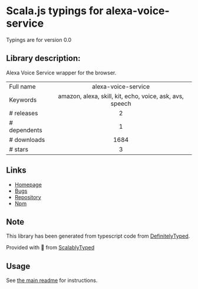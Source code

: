 
# Scala.js typings for alexa-voice-service

Typings are for version 0.0

## Library description:
Alexa Voice Service wrapper for the browser.

|                    |                 |
| ------------------ | :-------------: |
| Full name          | alexa-voice-service |
| Keywords           | amazon, alexa, skill, kit, echo, voice, ask, avs, speech |
| # releases         | 2 |
| # dependents       | 1 |
| # downloads        | 1684 |
| # stars            | 3 |

## Links
- [Homepage](https://github.com/miguelmota/alexa-voice-service)
- [Bugs](https://github.com/miguelmota/alexa-voice-service/issues)
- [Repository](https://github.com/miguelmota/alexa-voice-service)
- [Npm](https://www.npmjs.com/package/alexa-voice-service)
    


## Note
This library has been generated from typescript code from [DefinitelyTyped](https://definitelytyped.org).

Provided with :purple_heart: from [ScalablyTyped](https://github.com/oyvindberg/ScalablyTyped)

## Usage
See [the main readme](../../readme.md) for instructions.


